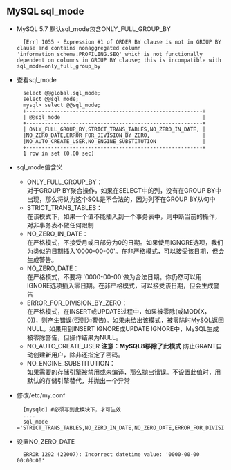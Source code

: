 ## MySQL sql_mode
- MySQL 5.7 默认sql_mode包含ONLY_FULL_GROUP_BY

		[Err] 1055 - Expression #1 of ORDER BY clause is not in GROUP BY clause and contains nonaggregated column 'information_schema.PROFILING.SEQ' which is not functionally dependent on columns in GROUP BY clause; this is incompatible with sql_mode=only_full_group_by
- 查看sql_mode

		select @@global.sql_mode; 
        select @@sql_mode;
        mysql> select @@sql_mode;
        +---------------------------------------------------------+
        | @@sql_mode                                              |
        +---------------------------------------------------------+
        | ONLY_FULL_GROUP_BY,STRICT_TRANS_TABLES,NO_ZERO_IN_DATE, |
  	    |NO_ZERO_DATE,ERROR_FOR_DIVISION_BY_ZERO,                 |
        |NO_AUTO_CREATE_USER,NO_ENGINE_SUBSTITUTION               |
        +---------------------------------------------------------+
        1 row in set (0.00 sec)
- sql_mode值含义
	- ONLY_FULL_GROUP_BY：  
	对于GROUP BY聚合操作，如果在SELECT中的列，没有在GROUP BY中出现，那么将认为这个SQL是不合法的，因为列不在GROUP BY从句中
	- STRICT_TRANS_TABLES：  
	在该模式下，如果一个值不能插入到一个事务表中，则中断当前的操作，对非事务表不做任何限制
	- NO_ZERO_IN_DATE：  
	在严格模式，不接受月或日部分为0的日期。如果使用IGNORE选项，我们为类似的日期插入'0000-00-00'。在非严格模式，可以接受该日期，但会生成警告。
	- NO_ZERO_DATE：  
	在严格模式，不要将 '0000-00-00'做为合法日期。你仍然可以用IGNORE选项插入零日期。在非严格模式，可以接受该日期，但会生成警告
	- ERROR_FOR_DIVISION_BY_ZERO：  
	在严格模式，在INSERT或UPDATE过程中，如果被零除(或MOD(X，0))，则产生错误(否则为警告)。如果未给出该模式，被零除时MySQL返回NULL。如果用到INSERT IGNORE或UPDATE IGNORE中，MySQL生成被零除警告，但操作结果为NULL。
	- NO_AUTO_CREATE_USER    **注意：MySQL8移除了此模式**
	防止GRANT自动创建新用户，除非还指定了密码。
	- NO_ENGINE_SUBSTITUTION：  
	如果需要的存储引擎被禁用或未编译，那么抛出错误。不设置此值时，用默认的存储引擎替代，并抛出一个异常
- 修改/etc/my.conf
	
		[mysqld] #必须写到此模块下，才可生效
		....
		sql_mode ='STRICT_TRANS_TABLES,NO_ZERO_IN_DATE,NO_ZERO_DATE,ERROR_FOR_DIVISION_BY_ZERO,NO_ENGINE_SUBSTITUTION';
- 设置NO_ZERO_DATE

        ERROR 1292 (22007): Incorrect datetime value: '0000-00-00 00:00:00'